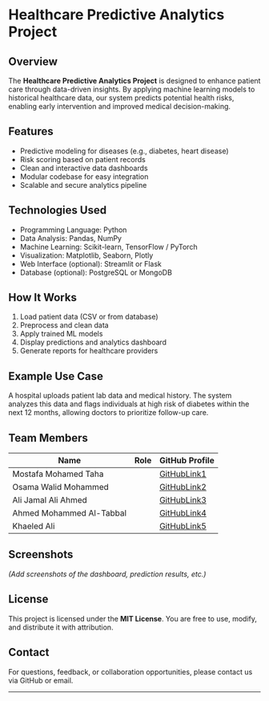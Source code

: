# Healthcare Predictive Analytics Project

## Overview

The **Healthcare Predictive Analytics Project** is designed to enhance patient care through data-driven insights. By applying machine learning models to historical healthcare data, our system predicts potential health risks, enabling early intervention and improved medical decision-making.

## Features

- Predictive modeling for diseases (e.g., diabetes, heart disease)
- Risk scoring based on patient records
- Clean and interactive data dashboards
- Modular codebase for easy integration
- Scalable and secure analytics pipeline

## Technologies Used

- Programming Language: Python  
- Data Analysis: Pandas, NumPy  
- Machine Learning: Scikit-learn, TensorFlow / PyTorch  
- Visualization: Matplotlib, Seaborn, Plotly  
- Web Interface (optional): Streamlit or Flask  
- Database (optional): PostgreSQL or MongoDB

## How It Works

1. Load patient data (CSV or from database)
2. Preprocess and clean data
3. Apply trained ML models
4. Display predictions and analytics dashboard
5. Generate reports for healthcare providers

## Example Use Case

A hospital uploads patient lab data and medical history. The system analyzes this data and flags individuals at high risk of diabetes within the next 12 months, allowing doctors to prioritize follow-up care.

## Team Members

| Name             | Role                    | GitHub Profile             |
|------------------|--------------------------|----------------------------|
| Mostafa Mohamed Taha |     | [GitHubLink1](#)           |
| Osama Walid Mohammed   |            | [GitHubLink2](#)           |
|  Ali Jamal Ali Ahmed  |         | [GitHubLink3](#)           |
| Ahmed Mohammed Al-Tabbal   |        | [GitHubLink4](#)           |
| Khaeled Ali   |        | [GitHubLink5](#)           |

## Screenshots

*(Add screenshots of the dashboard, prediction results, etc.)*

## License

This project is licensed under the **MIT License**. You are free to use, modify, and distribute it with attribution.

## Contact

For questions, feedback, or collaboration opportunities, please contact us via GitHub or email.

---

